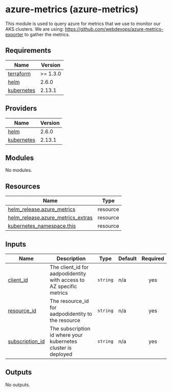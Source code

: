 # azure-metrics (azure-metrics)

This module is used to query azure for metrics that we use to monitor our AKS clusters.
We are using: https://github.com/webdevops/azure-metrics-exporter to gather the metrics.

## Requirements

| Name | Version |
|------|---------|
| <a name="requirement_terraform"></a> [terraform](#requirement\_terraform) | >= 1.3.0 |
| <a name="requirement_helm"></a> [helm](#requirement\_helm) | 2.6.0 |
| <a name="requirement_kubernetes"></a> [kubernetes](#requirement\_kubernetes) | 2.13.1 |

## Providers

| Name | Version |
|------|---------|
| <a name="provider_helm"></a> [helm](#provider\_helm) | 2.6.0 |
| <a name="provider_kubernetes"></a> [kubernetes](#provider\_kubernetes) | 2.13.1 |

## Modules

No modules.

## Resources

| Name | Type |
|------|------|
| [helm_release.azure_metrics](https://registry.terraform.io/providers/hashicorp/helm/2.6.0/docs/resources/release) | resource |
| [helm_release.azure_metrics_extras](https://registry.terraform.io/providers/hashicorp/helm/2.6.0/docs/resources/release) | resource |
| [kubernetes_namespace.this](https://registry.terraform.io/providers/hashicorp/kubernetes/2.13.1/docs/resources/namespace) | resource |

## Inputs

| Name | Description | Type | Default | Required |
|------|-------------|------|---------|:--------:|
| <a name="input_client_id"></a> [client\_id](#input\_client\_id) | The client\_id for aadpodidentity with access to AZ specific metrics | `string` | n/a | yes |
| <a name="input_resource_id"></a> [resource\_id](#input\_resource\_id) | The resource\_id for aadpodidentity to the resource | `string` | n/a | yes |
| <a name="input_subscription_id"></a> [subscription\_id](#input\_subscription\_id) | The subscription id where your kubernetes cluster is deployed | `string` | n/a | yes |

## Outputs

No outputs.
